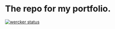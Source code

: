 # The repo for my portfolio.

[![wercker status](https://app.wercker.com/status/97b73b7a6515a4e35612ea6adce90f5b/s/master "wercker status")](https://app.wercker.com/project/byKey/97b73b7a6515a4e35612ea6adce90f5b)
